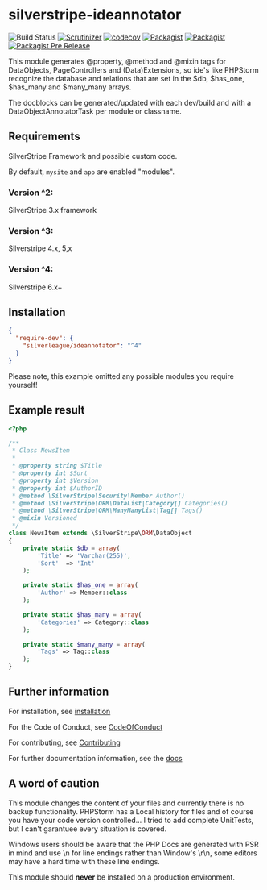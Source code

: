# silverstripe-ideannotator

![Build Status](https://github.com/silverleague/silverstripe-ideannotator/actions/workflows/ci.yml/badge.svg)
[![Scrutinizer](https://img.shields.io/scrutinizer/g/silverleague/silverstripe-ideannotator.svg)](https://scrutinizer-ci.com/g/silverleague/silverstripe-ideannotator/)
[![codecov](https://codecov.io/gh/silverleague/silverstripe-ideannotator/branch/master/graph/badge.svg)](https://codecov.io/gh/silverleague/silverstripe-ideannotator)
[![Packagist](https://img.shields.io/packagist/dt/silverleague/ideannotator.svg)](https://packagist.org/packages/silverleague/ideannotator)
[![Packagist](https://img.shields.io/packagist/v/silverleague/ideannotator.svg)](https://packagist.org/packages/silverleague/ideannotator)
[![Packagist Pre Release](https://img.shields.io/packagist/vpre/silverleague/ideannotator.svg)](https://packagist.org/packages/silverleague/ideannotator)


This module generates @property, @method and @mixin tags for DataObjects, PageControllers and (Data)Extensions, so ide's like PHPStorm recognize the database and relations that are set in the $db, $has_one, $has_many and $many_many arrays.

The docblocks can be generated/updated with each dev/build and with a DataObjectAnnotatorTask per module or classname.

## Requirements

SilverStripe Framework and possible custom code.

By default, `mysite` and `app` are enabled "modules".

### Version ^2:
SilverStripe 3.x framework

### Version ^3:
Silverstripe 4.x, 5,x

### Version ^4:
Silverstripe 6.x+

## Installation

```json
{
  "require-dev": {
    "silverleague/ideannotator": "^4"
  }
}
```
Please note, this example omitted any possible modules you require yourself!

## Example result

```php
<?php

/**
 * Class NewsItem
 *
 * @property string $Title
 * @property int $Sort
 * @property int $Version
 * @property int $AuthorID
 * @method \SilverStripe\Security\Member Author()
 * @method \SilverStripe\ORM\DataList|Category[] Categories()
 * @method \SilverStripe\ORM\ManyManyList|Tag[] Tags()
 * @mixin Versioned
 */
class NewsItem extends \SilverStripe\ORM\DataObject
{
    private static $db = array(
        'Title'	=> 'Varchar(255)',
        'Sort'	=> 'Int'
    );

    private static $has_one = array(
        'Author' => Member::class
    );

    private static $has_many = array(
        'Categories' => Category::class
    );

    private static $many_many = array(
        'Tags' => Tag::class
    );
}
```

## Further information
For installation, see [installation](docs/en/Installation.md)

For the Code of Conduct, see [CodeOfConduct](docs/en/CodeOfConduct.md)

For contributing, see [Contributing](CONTRIBUTING.md)

For further documentation information, see the [docs](docs/en/Index.md)

## A word of caution
This module changes the content of your files and currently there is no backup functionality. PHPStorm has a Local history for files and of course you have your code version controlled...
I tried to add complete UnitTests, but I can't garantuee every situation is covered.

Windows users should be aware that the PHP Docs are generated with PSR in mind and use \n for line endings rather than Window's \r\n, some editors may have a hard time with these line endings.

This module should **never** be installed on a production environment.
